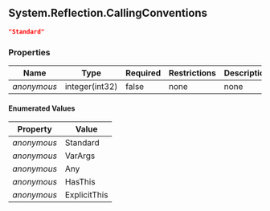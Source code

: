 
<h2 id="tocS_System.Reflection.CallingConventions">System.Reflection.CallingConventions</h2>

<a id="schemasystem.reflection.callingconventions"></a>
<a id="schema_System.Reflection.CallingConventions"></a>
<a id="tocSsystem.reflection.callingconventions"></a>
<a id="tocssystem.reflection.callingconventions"></a>

```json
"Standard"

```

### Properties

|Name|Type|Required|Restrictions|Description|
|---|---|---|---|---|
|*anonymous*|integer(int32)|false|none|none|

#### Enumerated Values

|Property|Value|
|---|---|
|*anonymous*|Standard|
|*anonymous*|VarArgs|
|*anonymous*|Any|
|*anonymous*|HasThis|
|*anonymous*|ExplicitThis|


